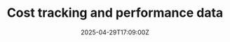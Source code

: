 ---
title: Cost tracking and performance data
linkTitle: Cost tracking and performance data
date: '2025-04-29T17:09:00Z'
weight: 1
description: No content
draft: false
ref: cost-tracking-and-performance-data
---